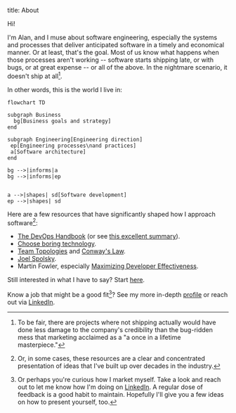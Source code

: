 title: About

Hi!

I'm Alan, and I muse about software engineering, especially the systems and processes that deliver anticipated software in a timely and economical manner. Or at least, that's the goal. Most of us know what happens when those processes aren't working -- software starts shipping late, or with bugs, or at great expense -- or all of the above. In the nightmare scenario, it doesn't ship at all[^nightmare].

In other words, this is the world I live in:

```mermaid
flowchart TD

subgraph Business
  bg[Business goals and strategy]
end

subgraph Engineering[Engineering direction]
 ep[Engineering processes\nand practices]
 a[Software architecture]
end

bg -->|informs|a
bg -->|informs|ep


a -->|shapes| sd[Software development]
ep -->|shapes| sd
```

Here are a few resources that have significantly shaped how I approach software[^material]:

- [The DevOps Handbook](https://www.amazon.com/DevOps-Handbook-World-Class-Reliability-Organizations/dp/1942788002) (or see [this excellent summary](https://medium.com/@stefanthorpe/the-devops-handbook-series-part-1-establishing-the-three-ways-c36e8f98fb56)).
- [Choose boring technology](https://mcfunley.com/choose-boring-technology).
- [Team Topologies](https://teamtopologies.com/) and [Conway's Law](https://en.wikipedia.org/wiki/Conway%27s_law).
- [Joel Spolsky](https://www.joelonsoftware.com/2005/05/11/making-wrong-code-look-wrong/).
- Martin Fowler, especially [Maximizing Developer Effectiveness](https://martinfowler.com/articles/developer-effectiveness.html).

Still interested in what I have to say? Start [here](/archives.html).

Know a job that might be a good fit[^curious]? See my more in-depth [profile]({filename}/pages/profile.md) or reach out via [LinkedIn](https://www.linkedin.com/in/alan-ray-3513aa14/).

[^nightmare]: To be fair, there are projects where not shipping actually would have done less damage to the company's credibility than the bug-ridden mess that marketing acclaimed as a "a once in a lifetime masterpiece."

[^material]: Or, in some cases, these resources are a clear and concentrated presentation of ideas that I've built up over decades in the industry.

[^curious]: Or perhaps you're curious how I market myself. Take a look and reach out to let me know how I'm doing on [LinkedIn](https://www.linkedin.com/in/alan-ray-3513aa14/). A regular dose of feedback is a good habit to maintain. Hopefully I'll give you a few ideas on how to present yourself, too.
